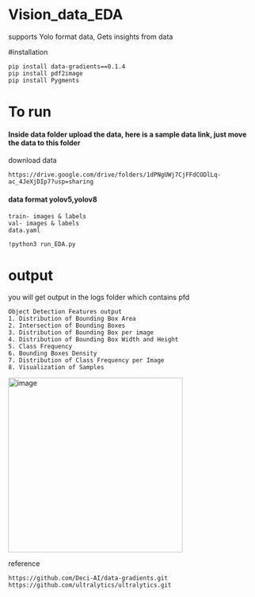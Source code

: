 # Vision_data_EDA
supports Yolo format data, Gets insights from data


#installation

```
pip install data-gradients==0.1.4
pip install pdf2image
pip install Pygments

```

# To run

#### Inside data folder upload the data, here is a sample data link, just move the data to this folder
download data
```
https://drive.google.com/drive/folders/1dPNgUWj7CjFFdCODlLq-ac_4JeXjDIp7?usp=sharing
```

#### data format yolov5,yolov8 
```
train- images & labels
val- images & labels
data.yaml
```


```
!python3 run_EDA.py
```


# output
you will get output in the logs folder which contains pfd

```
Object Detection Features output
1. Distribution of Bounding Box Area
2. Intersection of Bounding Boxes
3. Distribution of Bounding Box per image
4. Distribution of Bounding Box Width and Height
5. Class Frequency
6. Bounding Boxes Density
7. Distribution of Class Frequency per Image
8. Visualization of Samples

```

<img width="352" alt="image" src="https://github.com/akashAD98/Vision_data_EDA/assets/62583018/f47a0cde-be2e-45c0-a0b7-68de8b5fa6e7">




reference
```
https://github.com/Deci-AI/data-gradients.git
https://github.com/ultralytics/ultralytics.git
```
